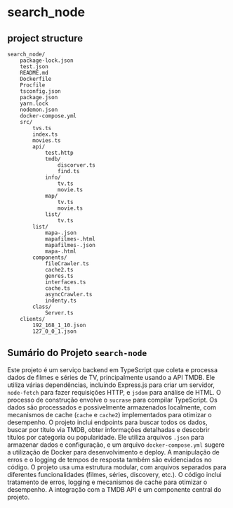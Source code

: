 
# search_node              
## project structure
```                    
search_node/
    package-lock.json
    test.json
    README.md
    Dockerfile
    Procfile
    tsconfig.json
    package.json
    yarn.lock
    nodemon.json
    docker-compose.yml
    src/
        tvs.ts
        index.ts
        movies.ts
        api/
            test.http
            tmdb/
                discorver.ts
                find.ts
            info/
                tv.ts
                movie.ts
            map/
                tv.ts
                movie.ts
            list/
                tv.ts
        list/
            mapa-.json
            mapafilmes-.html
            mapafilmes-.json
            mapa-.html
        components/
            fileCrawler.ts
            cache2.ts
            genres.ts
            interfaces.ts
            cache.ts
            asyncCrawler.ts
            indenty.ts
        class/
            Server.ts
    clients/
        192_168_1_10.json
        127_0_0_1.json                
```
## Sumário do Projeto `search-node`

Este projeto é um serviço backend em TypeScript que coleta e processa dados de filmes e séries de TV, principalmente usando a API TMDB.  Ele utiliza várias dependências, incluindo Express.js para criar um servidor, `node-fetch` para fazer requisições HTTP, e `jsdom` para análise de HTML.  O processo de construção envolve o `sucrase` para compilar TypeScript.  Os dados são processados e possivelmente armazenados localmente, com mecanismos de cache (`cache` e `cache2`) implementados para otimizar o desempenho.  O projeto inclui endpoints para buscar todos os dados, buscar por título via TMDB, obter informações detalhadas e descobrir títulos por categoria ou popularidade.  Ele utiliza arquivos `.json` para armazenar dados e configuração, e um arquivo `docker-compose.yml` sugere a utilização de Docker para desenvolvimento e deploy.  A manipulação de erros e o logging de tempos de resposta também são evidenciados no código. O projeto usa uma estrutura modular, com arquivos separados para diferentes funcionalidades (filmes, séries, discovery, etc.).  O código inclui tratamento de erros, logging e mecanismos de cache para otimizar o desempenho.  A integração com a TMDB API é um componente central do projeto.

                
                